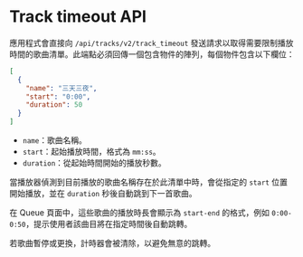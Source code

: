 # Track timeout API

應用程式會直接向 `/api/tracks/v2/track_timeout` 發送請求以取得需要限制播放時間的歌曲清單。此端點必須回傳一個包含物件的陣列，每個物件包含以下欄位：

```json
[
  {
    "name": "三天三夜",
    "start": "0:00",
    "duration": 50
  }
]
```

- `name`：歌曲名稱。
- `start`：起始播放時間，格式為 `mm:ss`。
- `duration`：從起始時間開始的播放秒數。

當播放器偵測到目前播放的歌曲名稱存在於此清單中時，會從指定的 `start` 位置開始播放，並在 `duration` 秒後自動跳到下一首歌曲。

在 Queue 頁面中，這些歌曲的播放時長會顯示為 `start-end` 的格式，例如 `0:00-0:50`，提示使用者該曲目將在指定時間後自動跳轉。

若歌曲暫停或更換，計時器會被清除，以避免無意的跳轉。
